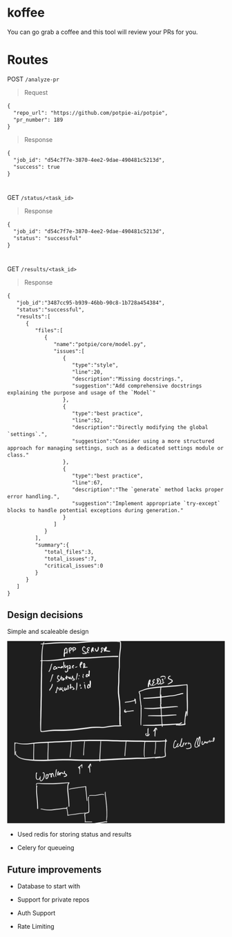 # koffee

You can go grab a coffee and this tool will review your PRs for you.

# Routes

POST ```/analyze-pr```

> Request

```
{
  "repo_url": "https://github.com/potpie-ai/potpie",
  "pr_number": 189
}
```

> Response

```
{
  "job_id": "d54c7f7e-3870-4ee2-9dae-490481c5213d",
  "success": true
}
```
#
GET ```/status/<task_id>```

> Response

```
{
  "job_id": "d54c7f7e-3870-4ee2-9dae-490481c5213d",
  "status": "successful"
}
```
#
GET ```/results/<task_id>```

> Response

```
{
   "job_id":"3487cc95-b939-46bb-90c8-1b728a454384",
   "status":"successful",
   "results":[
      {
         "files":[
            {
               "name":"potpie/core/model.py",
               "issues":[
                  {
                     "type":"style",
                     "line":20,
                     "description":"Missing docstrings.",
                     "suggestion":"Add comprehensive docstrings explaining the purpose and usage of the `Model`"
                  },
                  {
                     "type":"best practice",
                     "line":52,
                     "description":"Directly modifying the global `settings`.",
                     "suggestion":"Consider using a more structured approach for managing settings, such as a dedicated settings module or class."
                  },
                  {
                     "type":"best practice",
                     "line":67,
                     "description":"The `generate` method lacks proper error handling.",
                     "suggestion":"Implement appropriate `try-except` blocks to handle potential exceptions during generation."
                  }
               ]
            }
         ],
         "summary":{
            "total_files":3,
            "total_issues":7,
            "critical_issues":0
         }
      }
   ]
}
```

## Design decisions

Simple and scaleable design 

![](static/design.png)

* Used redis for storing status and results

* Celery for queueing

## Future improvements
 
* Database to start with

* Support for private repos

* Auth Support

* Rate Limiting